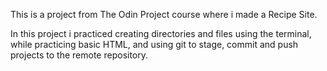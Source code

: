 This is a project from The Odin Project course where i made a Recipe Site.

In this project i practiced creating directories and files using the terminal, while practicing basic HTML, and using git to stage, commit and push projects to the remote repository.